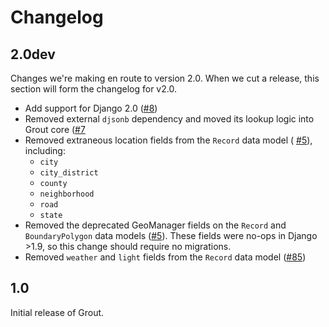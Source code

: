 # Changelog

## 2.0dev

Changes we're making en route to version 2.0. When we cut a release, this
section will form the changelog for v2.0.

- Add support for Django 2.0 ([#8](https://github.com/azavea/grout/pull/8))
- Removed external `djsonb` dependency and moved its lookup logic into
  Grout core ([#7](https://github.com/azavea/grout/pull/7)
- Removed extraneous location fields from the `Record` data model (
  [#5](https://github.com/azavea/grout/pull/5)), including:
    - `city`
    - `city_district`
    - `county`
    - `neighborhood`
    - `road`
    - `state`
- Removed the deprecated GeoManager fields on the `Record` and `BoundaryPolygon`
  data models ([#5](https://github.com/azavea/grout/pull/5)). These fields were
  no-ops in Django >1.9, so this change should require no migrations.
- Removed `weather` and `light` fields from the `Record` data model
  ([#85](https://github.com/azavea/ashlar/pull/85))

## 1.0 

Initial release of Grout.
